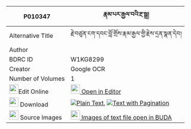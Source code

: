 |P010347|རྣམ་པར་རྒྱལ་བའི་རྔ་སྒྲ། 
| --- | --- 
|Alternative Title |རྗེ་བཙུན་ངག་དབང་བློ་གྲོས་རྣམ་རྒྱལ་གྱི་རྗེས་དྲན་སྣན་དེབ།
|Author | 
|BDRC ID | W1KG8299
|Creator | Google OCR
|Number of Volumes| 1
|<img width="25" src="https://img.icons8.com/color/25/000000/edit-property.png">Edit Online| [<img width="25" src="https://avatars.githubusercontent.com/u/45091458?s=200&v=4"> Open in Editor](http://editor.openpecha.org/P010347)
|<img width="25" src="https://img.icons8.com/fluent/48/000000/download-2.png"/>  Download | [![](https://img.icons8.com/color/20/000000/txt.png)Plain Text](https://github.com/Openpecha/P010347/releases/download/v1/nampa_ra_gyalwa_i_ngadra_plain_P010347.zip), [![](https://img.icons8.com/color/20/000000/txt.png)Text with Pagination](https://github.com/Openpecha/P010347/releases/download/v1/nampa_ra_gyalwa_i_ngadra_pages_P010347.zip)
|<img width="25" src="https://img.icons8.com/plasticine/100/000000/pictures-folder.png"/>  Source Images | [<img width="25" src="https://library.bdrc.io/icons/BUDA-small.svg"> Images of text file open in BUDA](https://library.bdrc.io/show/bdr:W1KG8299)